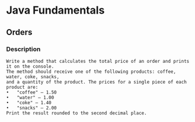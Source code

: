 # Java Fundamentals

## Orders

### Description
    Write a method that calculates the total price of an order and prints it on the console. 
    The method should receive one of the following products: coffee, water, coke, snacks, 
    and a quantity of the product. The prices for a single piece of each product are: 
    •	"coffee" – 1.50 
    •	"water" – 1.00 
    •	"coke" – 1.40
    •	"snacks" – 2.00 
    Print the result rounded to the second decimal place.
